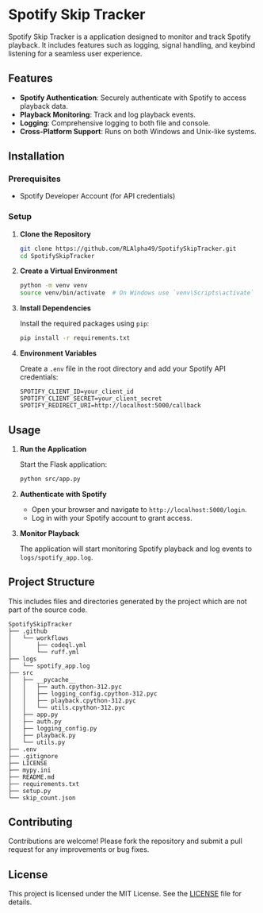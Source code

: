 # Spotify Skip Tracker

Spotify Skip Tracker is a application designed to monitor and track Spotify playback. It includes features such as logging, signal handling, and keybind listening for a seamless user experience.

## Features

- **Spotify Authentication**: Securely authenticate with Spotify to access playback data.
- **Playback Monitoring**: Track and log playback events.
- **Logging**: Comprehensive logging to both file and console.
- **Cross-Platform Support**: Runs on both Windows and Unix-like systems.

## Installation

### Prerequisites

- Spotify Developer Account (for API credentials)

### Setup

1. **Clone the Repository**

   ```bash
   git clone https://github.com/RLAlpha49/SpotifySkipTracker.git
   cd SpotifySkipTracker
   ```

2. **Create a Virtual Environment**

   ```bash
   python -m venv venv
   source venv/bin/activate  # On Windows use `venv\Scripts\activate`
   ```

3. **Install Dependencies**

   Install the required packages using `pip`:

   ```bash
   pip install -r requirements.txt
   ```

4. **Environment Variables**

   Create a `.env` file in the root directory and add your Spotify API credentials:

   ```plaintext
   SPOTIFY_CLIENT_ID=your_client_id
   SPOTIFY_CLIENT_SECRET=your_client_secret
   SPOTIFY_REDIRECT_URI=http://localhost:5000/callback
   ```

## Usage

1. **Run the Application**

   Start the Flask application:

   ```bash
   python src/app.py
   ```

2. **Authenticate with Spotify**

   - Open your browser and navigate to `http://localhost:5000/login`.
   - Log in with your Spotify account to grant access.

3. **Monitor Playback**

   The application will start monitoring Spotify playback and log events to `logs/spotify_app.log`.

## Project Structure

This includes files and directories generated by the project which are not part of the source code.

```text
SpotifySkipTracker
├── .github
│   └── workflows
│       ├── codeql.yml
│       └── ruff.yml
├── logs
│   └── spotify_app.log
├── src
│   ├── __pycache__
│   │   ├── auth.cpython-312.pyc
│   │   ├── logging_config.cpython-312.pyc
│   │   ├── playback.cpython-312.pyc
│   │   └── utils.cpython-312.pyc
│   ├── app.py
│   ├── auth.py
│   ├── logging_config.py
│   ├── playback.py
│   └── utils.py
├── .env
├── .gitignore
├── LICENSE
├── mypy.ini
├── README.md
├── requirements.txt
├── setup.py
└── skip_count.json
```

## Contributing

Contributions are welcome! Please fork the repository and submit a pull request for any improvements or bug fixes.

## License

This project is licensed under the MIT License. See the [LICENSE](LICENSE) file for details.
